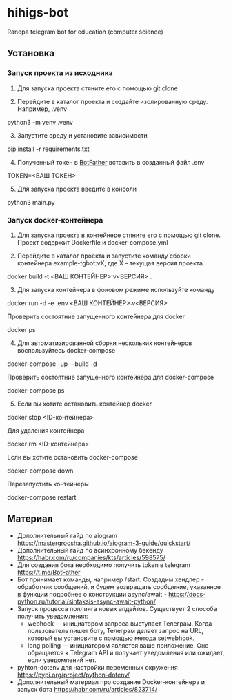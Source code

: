 # hihigs-bot
Ranepa telegram bot for education (computer science)
## Установка

### Запуск проекта из исходника

1. Для запуска проекта стяните его с помощью git clone

2. Перейдите в каталог проекта и создайте изолированную среду. Например, .venv


python3 -m venv .venv


3. Запустите среду и установите зависимости
   

pip install -r requirements.txt


4. Полученный токен в [BotFather](https://t.me/BotFather) вставить в созданный файл .env


TOKEN=<ВАШ ТОКЕН>


5. Для запуска проекта введите в консоли


python3 main.py

### Запуск docker-контейнера

1. Для запуска проекта в контейнере стяните его с помощью git clone. Проект содержит Dockerfile и docker-compose.yml

2. Перейдите в каталог проекта и запустите команду сборки контейнера example-tgbot:vX, где X – текущая версия проекта.


docker build -t <ВАШ КОНТЕЙНЕР>:v<ВЕРСИЯ> .

3. Для запуска контейнера в фоновом режиме используйте команду


docker run -d -e .env <ВАШ КОНТЕЙНЕР>:v<ВЕРСИЯ>


Проверить состоятние запущенного контейнера для docker


docker ps


4. Для автоматизированной сборки нескольких контейнеров воспользуйтесь docker-compose


docker-compose -up --build -d


Проверить состоятние запущенного контейнера для docker-compose


docker-compose ps


5. Если вы хотите остановить контейнер docker


docker stop <ID-контейнера>


Для удаления контейнера


docker rm <ID-контейнера>


Если вы хотите остановить docker-compose


docker-compose down


Перезапустить контейнеры


docker-compose restart


## Материал

* Дополнительный гайд по aiogram https://mastergroosha.github.io/aiogram-3-guide/quickstart/
* Дополнительный гайд по асинхронному бэкенду https://habr.com/ru/companies/kts/articles/598575/
* Для создания бота необходимо получить token в telegram https://t.me/BotFather
* Бот принимает команды, например /start. Создадим хендлер - обработчик сообщений, и будем возвращать сообщение, указанное в функции подробнее о конструкции async/await - https://docs-python.ru/tutorial/sintaksis-async-await-python/
* Запуск процесса поллинга новых апдейтов. Существует 2 способа получить уведомления:
  * webhook — инициатором запроса выступает Телеграм. Когда пользователь пишет боту, Телеграм делает запрос на URL, который вы установите с помощью метода setwebhook.
  * long polling — инициатором является ваше приложение. Оно обращается к Telegram API и получает уведомления или ожидает, если уведомлений нет.
* pyhton-dotenv для настройки переменных окружения https://pypi.org/project/python-dotenv/
* Дополнительный материал про создание Docker-контейнера и запуск бота https://habr.com/ru/articles/823714/